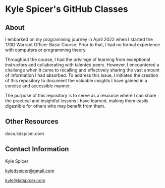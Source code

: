 # Kyle Spicer's GitHub Classes

## About 
I embarked on my programming journey in April 2022 when I started the 170D Warrant Officer Basic Course. Prior to that, I had no formal experience with computers or programming theory.

Throughout the course, I had the privilege of learning from exceptional instructors and collaborating with talented peers. However, I encountered a challenge when it came to recalling and effectively sharing the vast amount of information I had absorbed. To address this issue, I initiated the creation of this repository to document the valuable insights I have gained in a concise and accessible manner.

The purpose of this repository is to serve as a resource where I can share the practical and insightful lessons I have learned, making them easily digestible for others who may benefit from them.

## Other Resources

docs.kdspicer.com


## Contact Information
Kyle Spicer

kyledspicer@gmail.com

kyle@kdspicer.com